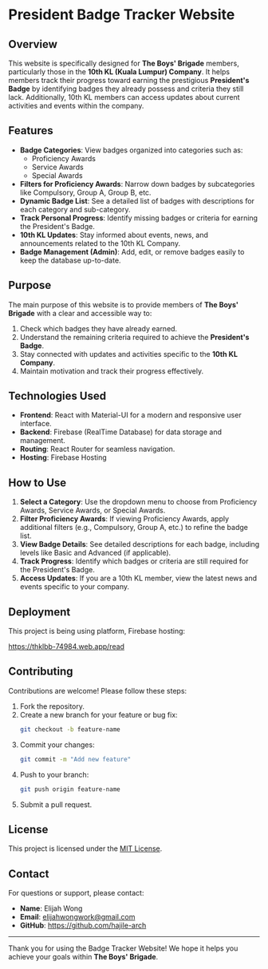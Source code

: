 # President Badge Tracker Website

## Overview

This website is specifically designed for **The Boys' Brigade** members, particularly those in the **10th KL (Kuala Lumpur) Company**. It helps members track their progress toward earning the prestigious **President's Badge** by identifying badges they already possess and criteria they still lack. Additionally, 10th KL members can access updates about current activities and events within the company.

## Features

- **Badge Categories**: View badges organized into categories such as:
  - Proficiency Awards
  - Service Awards
  - Special Awards
- **Filters for Proficiency Awards**: Narrow down badges by subcategories like Compulsory, Group A, Group B, etc.
- **Dynamic Badge List**: See a detailed list of badges with descriptions for each category and sub-category.
- **Track Personal Progress**: Identify missing badges or criteria for earning the President's Badge.
- **10th KL Updates**: Stay informed about events, news, and announcements related to the 10th KL Company.
- **Badge Management (Admin)**: Add, edit, or remove badges easily to keep the database up-to-date.

## Purpose

The main purpose of this website is to provide members of **The Boys' Brigade** with a clear and accessible way to:

1. Check which badges they have already earned.
2. Understand the remaining criteria required to achieve the **President's Badge**.
3. Stay connected with updates and activities specific to the **10th KL Company**.
4. Maintain motivation and track their progress effectively.

## Technologies Used

- **Frontend**: React with Material-UI for a modern and responsive user interface.
- **Backend**: Firebase (RealTime Database) for data storage and management.
- **Routing**: React Router for seamless navigation.
- **Hosting**: Firebase Hosting

## How to Use

1. **Select a Category**: Use the dropdown menu to choose from Proficiency Awards, Service Awards, or Special Awards.
2. **Filter Proficiency Awards**: If viewing Proficiency Awards, apply additional filters (e.g., Compulsory, Group A, etc.) to refine the badge list.
3. **View Badge Details**: See detailed descriptions for each badge, including levels like Basic and Advanced (if applicable).
4. **Track Progress**: Identify which badges or criteria are still required for the President's Badge.
5. **Access Updates**: If you are a 10th KL member, view the latest news and events specific to your company.


## Deployment

This project is being using platform, Firebase hosting:

https://thklbb-74984.web.app/read

## Contributing

Contributions are welcome! Please follow these steps:

1. Fork the repository.
2. Create a new branch for your feature or bug fix:
   ```bash
   git checkout -b feature-name
   ```
3. Commit your changes:
   ```bash
   git commit -m "Add new feature"
   ```
4. Push to your branch:
   ```bash
   git push origin feature-name
   ```
5. Submit a pull request.

## License

This project is licensed under the [MIT License](LICENSE).

## Contact

For questions or support, please contact:

- **Name**: Elijah Wong
- **Email**: elijahwongwork@gmail.com
- **GitHub**: https://github.com/hajile-arch

---
Thank you for using the Badge Tracker Website! We hope it helps you achieve your goals within **The Boys' Brigade**.

